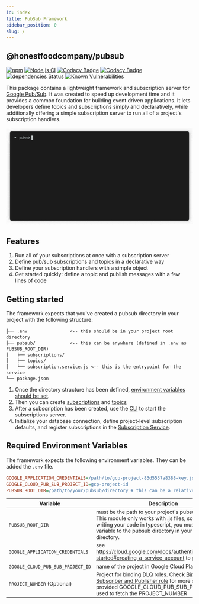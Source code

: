 ```yaml
---
id: index
title: PubSub Framework
sidebar_position: 0
slug: /
---
```


## @honestfoodcompany/pubsub

[![npm](https://img.shields.io/npm/v/@honestfoodcompany/pubsub)](https://www.npmjs.com/package/@honestfoodcompany/pubsub)
[![Node.js CI](https://github.com/deliveryhero/hfc-pubsub/actions/workflows/build.yml/badge.svg)](https://github.com/deliveryhero/hfc-pubsub/actions/workflows/build.yml)
[![Codacy Badge](https://app.codacy.com/project/badge/Grade/70fe253d1da34e8aa16bf37ae613d2fe)](https://www.codacy.com?utm_source=github.com&utm_medium=referral&utm_content=deliveryhero/hfc-pubsub&utm_campaign=Badge_Grade)
[![Codacy Badge](https://app.codacy.com/project/badge/Coverage/70fe253d1da34e8aa16bf37ae613d2fe)](https://www.codacy.com?utm_source=github.com&utm_medium=referral&utm_content=deliveryhero/hfc-pubsub&utm_campaign=Badge_Coverage)
[![dependencies Status](https://status.david-dm.org/gh/deliveryhero/hfc-pubsub.svg)](https://david-dm.org/deliveryhero/hfc-pubsub)
[![Known Vulnerabilities](https://snyk.io/test/github/deliveryhero/hfc-pubsub/badge.svg)](https://snyk.io/test/github/deliveryhero/hfc-pubsub/)

This package contains a lightweight framework and subscription server for [Google Pub/Sub](https://cloud.google.com/pubsub). It was created to speed up development time and it provides a common foundation for building event driven applications. It lets developers define topics and subscriptions simply and declaratively, while additionally offering a simple subscription server to run all of a project's subscription handlers.

![demo of subscription service starting through cli](/img/demo.gif)

## Features

1. Run all of your subscriptions at once with a subscription server
2. Define pub/sub subscriptions and topics in a declarative way
3. Define your subscription handlers with a simple object
4. Get started quickly: define a topic and publish messages with a few lines of code

## Getting started

The framework expects that you've created a pubsub directory in your project with the following structure:

```
├── .env                <-- this should be in your project root directory
├── pubsub/             <-- this can be anywhere (defined in .env as PUBSUB_ROOT_DIR)
│   ├── subscriptions/
│   ├── topics/
│   └── subscription.service.js <-- this is the entrypoint for the service
└── package.json
```

1. Once the directory structure has been defined, [environment variables should be set](#required-environment-variables).
2. Then you can create [subscriptions](./Subscriptions) and [topics](./Topics)
3. After a subscription has been created, use the [CLI](./CLI) to start the subscriptions server.
4. Initialize your database connection, define project-level subscription defaults, and register subscriptions in the [Subscription Service](./service).

## Required Environment Variables

The framework expects the following environment variables. They can be added the `.env` file.

```ini title=".env"
GOOGLE_APPLICATION_CREDENTIALS=/path/to/gcp-project-83d5537a8388-key.json
GOOGLE_CLOUD_PUB_SUB_PROJECT_ID=gcp-project-id
PUBSUB_ROOT_DIR=/path/to/your/pubsub/directory # this can be a relative path
```

| Variable                          | Description                                                                                                                                                                                                                      |
| --------------------------------- | -------------------------------------------------------------------------------------------------------------------------------------------------------------------------------------------------------------------------------- |
| `PUBSUB_ROOT_DIR`                 | must be the path to your project's pubsub directory. This module only works with .js files, so if you are writing your code in typescript, you must set this variable to the pubsub directory in your project's build directory. |
| `GOOGLE_APPLICATION_CREDENTIALS`  | see <https://cloud.google.com/docs/authentication/getting-started#creating_a_service_account> to generate this                                                                                                                   |
| `GOOGLE_CLOUD_PUB_SUB_PROJECT_ID` | name of the project in Google Cloud Platform                                                                                                                                                                                     |
| `PROJECT_NUMBER` (Optional)       | Project for binding DLQ roles. Check [Binding Subscriber and Publisher role](#binding-subscriber-and-publisher-role) for more details. If Not provided GOOGLE_CLOUD_PUB_SUB_PROJECT_ID is used to fetch the PROJECT_NUMBER       |
